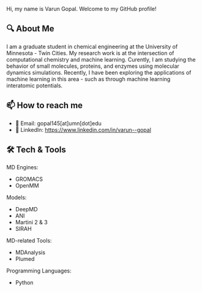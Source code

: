 Hi, my name is Varun Gopal. Welcome to my GitHub profile! 

## 🔍 About Me

I am a graduate student in chemical engineering at the University of Minnesota - Twin Cities. My research work is at the intersection of computational chemistry and machine learning. Curently, I am studying the behavior of small molecules, proteins, and enzymes using molecular dynamics simulations. Recently, I have been exploring the applications of machine learning in this area - such as through machine learning interatomic potentials. 

## 📫 How to reach me

- 📧 Email: gopal145[at]umn[dot]edu
- 💼 LinkedIn: https://www.linkedin.com/in/varun--gopal

## 🛠️ Tech & Tools

MD Engines:
- GROMACS
- OpenMM

Models:
- DeepMD
- ANI
- Martini 2 & 3
- SIRAH

MD-related Tools:
- MDAnalysis
- Plumed

Programming Languages:
- Python

<!-- ## 📊 GitHub Stats

![GitHub Stats](https://github-readme-stats.vercel.app/api?username=your-username&show_icons=true&theme=radical)
![Top Languages](https://github-readme-stats.vercel.app/api/top-langs/?username=your-username&layout=compact&theme=radical)

## 🎖️ Badges

![Profile Views](https://komarev.com/ghpvc/?username=your-username&color=blue)
![GitHub Followers](https://img.shields.io/github/followers/your-username?style=social)
![GitHub Stars](https://img.shields.io/github/stars/your-username?style=social) -->

